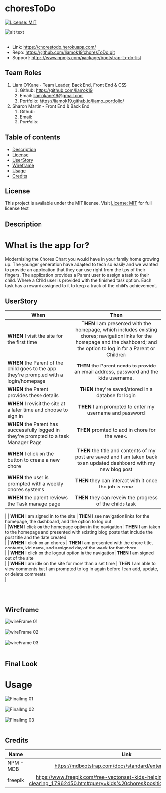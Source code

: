 # choresToDo
[![License: MIT](https://img.shields.io/apm/l/vim-mode?color=orange&style=for-the-badge.svg)](https://opensource.org/licenses/MIT)


![alt text](./public/images/Page_title.png) <br><br>

- Link: https://chorestodo.herokuapp.com/
- Repo: https://github.com/liamok19/choresToDo.git
- Support: https://www.npmjs.com/package/bootstrap-to-do-list

## Team Roles
1. Liam O'Kane - Team Leader, Back End, Front End & CSS   
    1. Github: https://github.com/liamok19
    2. Email: liamokane19@gmail.com
    3. Portfolio: https://liamok19.github.io/liamo_portfolio/
2. Sharon Martin - Front End & Back End
    1. Github:
    2. Email:
    3. Portfolio:

## Table of contents
- [Description](#description)
- [License](#license)
- [UserStory](#userstory)
- [Wireframe](#wireframe)
- [Usage](#usage)
- [Credits](#credits)

## License
This project is available under the MIT license. Visit [License: MIT](https://opensource.org/licenses/MIT) for full license text

## Description
# What is the app for?
Modernising the Chores Chart you would have in your family home growing up. 
The younger generation have adapted to tech so easily and we wanted to provide an application that they can use right from the tips of their fingers. 
The application provides a Parent user to assign a task to their child. Where a Child user is provided with the finished task option. Each task has a reward assigned to it to keep a track of the child’s achievement. 

## UserStory
| When | Then | 
| ------------- |:-------------:| 
|**WHEN**  I visit the site for the first time | **THEN** I am presented with the homepage, which includes existing chores; navigation links for the homepage and the dashboard; and the option to log in for a Parent or Children|
|**WHEN**  the Parent  of the child goes to the app they're prompted with a login/homepage   | **THEN** the Parent needs to provide an email address, password and the kids username. |
|**WHEN**  the Parent provides these details |  **THEN** they're saved/stored in a databse for login |
| **WHEN**  I revisit the site at a later time and choose to sign in | **THEN** I am prompted to enter my username and password	|
| **WHEN**  the Parent has successfully logged in they're prompted to a task Manager Page | **THEN** promted to add in chore for the week.|
|**WHEN** I click on the button to create a new chore  | **THEN** the title and contents of my post are saved and I am taken back to an updated dashboard with my new blog post |
| **WHEN**  the user is prompted with a weekly chores systems |**THEN** they can interact with it once the job is done |
| **WHEN** the parent reviews the Task manage page | **THEN** they can reveiw the progress of the childs task	
 |
| **WHEN**  I am signed in to the site					| **THEN** I see navigation links for the homepage, the dashboard, and the option to log out	
 |
|**WHEN**  I click on the homepage option in the navigation | **THEN** I am taken to the homepage and presented with existing blog posts that include the post title and the date created	
 |
| **WHEN**  I click on an chores | **THEN** I am presented with the chore title, contents, kid name, and assigned day of the week for that chore. 			
 |
| **WHEN**  I click on the logout option in the navigation| **THEN** I am signed out of the site					
 |
| **WHEN**  I am idle on the site for more than a set time | **THEN** I am able to view comments but I am prompted to log in again before I can add, update, or delete comments			
 |					
	
		
<br><br>

## Wireframe
![wireFrame 01](./public/images/wireframe_01.png) <br><br>
![wireFrame 02](./public/images/wireframe_02.png) <br><br>
![wireFrame 03](./public/images/wireframe_03.png) <br><br>


## Final Look
# Usage
![FinalImg 01](./public/images/homepage_final.png) <br><br>
![FinalImg 02](./public/images/childpage_final.png) <br><br>
![FinalImg 03](./public/images/parentpage_final.png) <br><br>

## Credits
| Name | Link | 
| ------------- |:-------------:| 
| NPM - MDB | https://mdbootstrap.com/docs/standard/extended/to-do-list/  |
| freepik | https://www.freepik.com/free-vector/set-kids-helping-parents-with-home-cleaning_17962450.htm#query=kids%20chores&position=28&from_view=keyword | 

